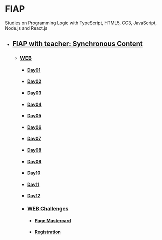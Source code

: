 # FIAP
Studies on Programming Logic with TypeScript, HTML5, CC3, JavaScript, Node.js and React.js

- ## [FIAP with teacher: Synchronous Content](fiap-with-teacher/README.md)
  - ### [WEB](README.md)
    - #### [Day01](day01/README.md)
    - #### [Day02](day02/README.md)
    - #### [Day03](day03/README.md)
    - #### [Day04](day04/README.md)
    - #### [Day05](day05/README.md)
    - #### [Day06](day06/README.md)
    - #### [Day07](day07/README.md)
    - #### [Day08](day08/README.md)
    - #### [Day09](day09/README.md)
    - #### [Day10](day10/README.md)
    - #### [Day11](day11/README.md)
    - #### [Day12](day12/README.md)

    - ### [WEB Challenges](web-challenges/README.md)
      - #### [Page Mastercard](web-challenges/01-mastercard/README.md)
      - #### [Registration](web-challenges/02-registration/README.md)



